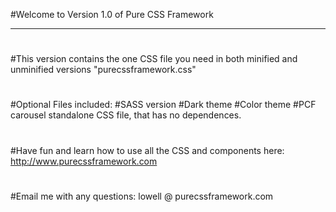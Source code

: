 #Welcome to Version 1.0 of Pure CSS Framework
****************************************************************************************************************
#
#This version contains the one CSS file you need in both minified and unminified versions "purecssframework.css"
#
#Optional Files included: 
#SASS version
#Dark theme
#Color theme
#PCF carousel standalone CSS file, that has no dependences.
#
#Have fun and learn how to use all the CSS and components here: http://www.purecssframework.com
#
#Email me with any questions: lowell @ purecssframework.com
